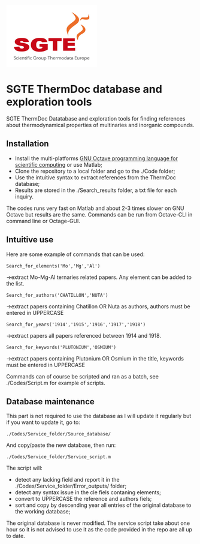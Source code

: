 ![](SGTE.gif)

# SGTE ThermDoc database and exploration tools
SGTE ThermDoc Datatabase and exploration tools for finding references about thermodynamical properties of multinaries and inorganic compounds.

## Installation
- Install the multi-platforms [GNU Octave programming language for scientific computing](https://octave.org/) or use Matlab;
- Clone the repository to a local folder and go to the ./Code folder;
- Use the intuitive syntax to extract references from the ThermDoc database;
- Results are stored in the ./Search_results folder, a txt file for each inquiry.

The codes runs very fast on Matlab and about 2-3 times slower on GNU Octave but results are the same. Commands can be run from Octave-CLI in command line or Octage-GUI.

## Intuitive use
Here are some example of commands that can be used:
```
Search_for_elements('Mo','Mg','Al')
```
->extract Mo-Mg-Al ternaries related papers. Any element can be added to the list.
```
Search_for_authors('CHATILLON','NUTA')
```
 ->extract papers containing Chatillon OR Nuta as authors, authors must be entered in UPPERCASE
```
Search_for_years('1914','1915','1916','1917','1918') 
```
->extract papers all papers referenced between 1914 and 1918.
```
Search_for_keywords('PLUTONIUM','OSMIUM') 
```
->extract papers containing Plutonium OR Osmium in the title, keywords must be entered in UPPERCASE

Commands can of course be scripted and ran as a batch, see ./Codes/Script.m for example of scripts.

## Database maintenance

This part is not required to use the database as I will update it regularly but if you want to update it, go to:
```
./Codes/Service_folder/Source_database/
```
And copy/paste the new database, then run:
```
./Codes/Service_folder/Service_script.m
```
The script will:
- detect any lacking field and report it in the ./Codes/Service_folder/Error_outputs/ folder;
- detect any syntax issue in the cle fiels contaning elements;
- convert to UPPERCASE the reference and authors fiels;
- sort and copy by descending year all entries of the original database to the working database;

The original database is never modified. The service script take about one hour so it is not advised to use it as the code provided in the repo are all up to date.
